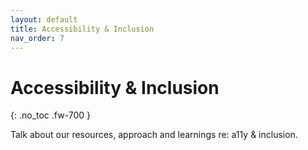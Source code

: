 ```yaml
---
layout: default
title: Accessibility & Inclusion
nav_order: 7
---
```


# Accessibility & Inclusion
{: .no_toc .fw-700 }

Talk about our resources, approach and learnings re: a11y & inclusion.